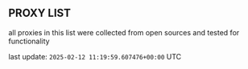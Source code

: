 ## PROXY LIST

all proxies in this list were collected from open sources and tested for functionality

last update: `2025-02-12 11:19:59.607476+00:00` UTC